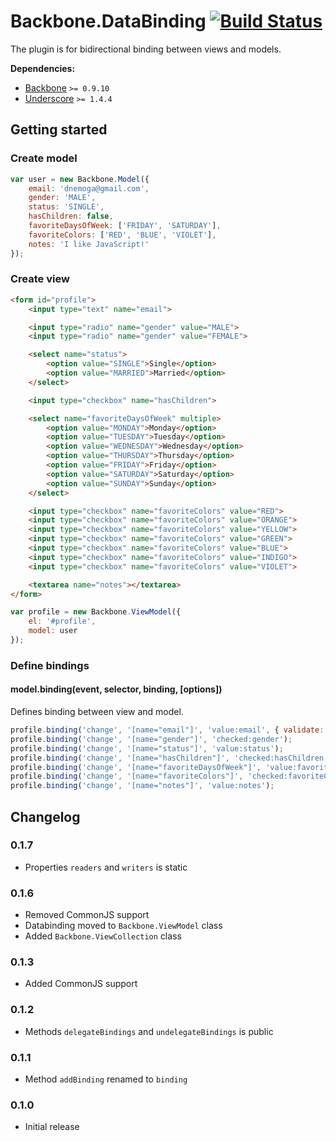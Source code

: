[lnk]: https://travis-ci.org/DreamTheater/Backbone.DataBinding
[img]: https://secure.travis-ci.org/DreamTheater/Backbone.DataBinding.png

# Backbone.DataBinding [![Build Status][img]][lnk]
The plugin is for bidirectional binding between views and models.

**Dependencies:**

  - [Backbone](https://github.com/documentcloud/backbone) `>= 0.9.10`
  - [Underscore](https://github.com/documentcloud/underscore) `>= 1.4.4`

## Getting started
### Create model
```js
var user = new Backbone.Model({
    email: 'dnemoga@gmail.com',
    gender: 'MALE',
    status: 'SINGLE',
    hasChildren: false,
    favoriteDaysOfWeek: ['FRIDAY', 'SATURDAY'],
    favoriteColors: ['RED', 'BLUE', 'VIOLET'],
    notes: 'I like JavaScript!'
});
```

### Create view
```html
<form id="profile">
    <input type="text" name="email">

    <input type="radio" name="gender" value="MALE">
    <input type="radio" name="gender" value="FEMALE">

    <select name="status">
        <option value="SINGLE">Single</option>
        <option value="MARRIED">Married</option>
    </select>

    <input type="checkbox" name="hasChildren">

    <select name="favoriteDaysOfWeek" multiple>
        <option value="MONDAY">Monday</option>
        <option value="TUESDAY">Tuesday</option>
        <option value="WEDNESDAY">Wednesday</option>
        <option value="THURSDAY">Thursday</option>
        <option value="FRIDAY">Friday</option>
        <option value="SATURDAY">Saturday</option>
        <option value="SUNDAY">Sunday</option>
    </select>

    <input type="checkbox" name="favoriteColors" value="RED">
    <input type="checkbox" name="favoriteColors" value="ORANGE">
    <input type="checkbox" name="favoriteColors" value="YELLOW">
    <input type="checkbox" name="favoriteColors" value="GREEN">
    <input type="checkbox" name="favoriteColors" value="BLUE">
    <input type="checkbox" name="favoriteColors" value="INDIGO">
    <input type="checkbox" name="favoriteColors" value="VIOLET">

    <textarea name="notes"></textarea>
</form>
```

```js
var profile = new Backbone.ViewModel({
    el: '#profile',
    model: user
});
```

### Define bindings
#### model.binding(event, selector, binding, [options])
Defines binding between view and model.

```js
profile.binding('change', '[name="email"]', 'value:email', { validate: true });
profile.binding('change', '[name="gender"]', 'checked:gender');
profile.binding('change', '[name="status"]', 'value:status');
profile.binding('change', '[name="hasChildren"]', 'checked:hasChildren');
profile.binding('change', '[name="favoriteDaysOfWeek"]', 'value:favoriteDaysOfWeek');
profile.binding('change', '[name="favoriteColors"]', 'checked:favoriteColors');
profile.binding('change', '[name="notes"]', 'value:notes');
```

## Changelog
### 0.1.7
  - Properties `readers` and `writers` is static

### 0.1.6
  - Removed CommonJS support
  - Databinding moved to `Backbone.ViewModel` class
  - Added `Backbone.ViewCollection` class

### 0.1.3
  - Added CommonJS support

### 0.1.2
  - Methods `delegateBindings` and `undelegateBindings` is public

### 0.1.1
  - Method `addBinding` renamed to `binding`

### 0.1.0
  - Initial release
